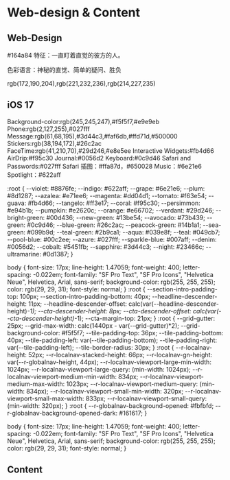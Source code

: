 # Web-design & Content

## Web-Design

#164a84
特征：一直盯着直觉的彼方的人。

色彩语言：神秘的直觉、简单的疑问、胜负

rgb(172,190,204),rgb(221,232,236),rgb(214,227,235)

## iOS 17

Background-color:rgb(245,245,247),#f5f5f7,#e9e9eb
Phone:rgb(2,127,255),#027fff
Message:rgb(61,68,195),#3d44c3,#faf6db,#ffd71d,#500000
Stickers:rgb(38,194,172),#26c2ac
FaceTime:rgb(41,210,70),#29d246,#e8e5ee
Interactive Widgets:#fb4d66
AirDrip:#f95c30
Journal:#0056d2
Keyboard:#0c9d46
Safari and Passwords:#027fff
Safari 插图：#ffa87d，#650028
Music：#6e21e6
Spotlight：#622aff

:root {
--violet: #8876fe;
--indigo: #622aff;
--grape: #6e21e6;
--plum: #8d1287;
--azalea: #e71ee6;
--magenta: #dd04d1;
--tomato: #f63e54;
--guava: #fb4d66;
--tangelo: #ff3e17;
--coral: #f95c30;
--persimmon: #e94b1b;
--pumpkin: #e2620c;
--orange: #e66702;
--verdant: #29d246;
--bright-green: #00d436;
--new-green: #13be54;
--avocado: #73b439;
--green: #0c9d46;
--blue-green: #26c2ac;
--peacock-green: #14b1a1;
--sea-green: #099b9d;
--teal-green: #2b9ca1;
--aqua: #039e8f;
--teal: #049cb7;
--pool-blue: #00c2ee;
--azure: #027fff;
--sparkle-blue: #007aff;
--denim: #0056d2;
--cobalt: #5451fb;
--sapphire: #3d44c3;
--night: #23466c;
--ultramarine: #0d1387;
}

body {
font-size: 17px;
line-height: 1.47059;
font-weight: 400;
letter-spacing: -0.022em;
font-family: "SF Pro Text", "SF Pro Icons", "Helvetica Neue", Helvetica, Arial, sans-serif;
background-color: rgb(255, 255, 255);
color: rgb(29, 29, 31);
font-style: normal;
}
:root {
--section-intro-padding-top: 100px;
--section-intro-padding-bottom: 40px;
--headline-descender-height: 11px;
--headline-descender-offset: calc(var(--headline-descender-height)_-1);
--cta-descender-height: 8px;
--cta-descender-offset: calc(var(--cta-descender-height)_-1);
--cta-margin-top: 21px;
}
:root {
--grid-gutter: 25px;
--grid-max-width: calc(1440px - var(--grid-gutter)\*2);
--grid-background-color: #f5f5f7;
--tile-padding-top: 36px;
--tile-padding-bottom: 40px;
--tile-padding-left: var(--tile-padding-bottom);
--tile-padding-right: var(--tile-padding-left);
--tile-border-radius: 30px;
}
:root {
--r-localnav-height: 52px;
--r-localnav-stacked-height: 66px;
--r-localnav-gn-height: var(--r-globalnav-height, 44px);
--r-localnav-viewport-large-min-width: 1024px;
--r-localnav-viewport-large-query: (min-width: 1024px);
--r-localnav-viewport-medium-min-width: 834px;
--r-localnav-viewport-medium-max-width: 1023px;
--r-localnav-viewport-medium-query: (min-width: 834px);
--r-localnav-viewport-small-min-width: 320px;
--r-localnav-viewport-small-max-width: 833px;
--r-localnav-viewport-small-query: (min-width: 320px);
}
:root {
--r-globalnav-background-opened: #fbfbfd;
--r-globalnav-background-opened-dark: #161617;
}

body {
font-size: 17px;
line-height: 1.47059;
font-weight: 400;
letter-spacing: -0.022em;
font-family: "SF Pro Text", "SF Pro Icons", "Helvetica Neue", Helvetica, Arial, sans-serif;
background-color: rgb(255, 255, 255);
color: rgb(29, 29, 31);
font-style: normal;
}

## Content
